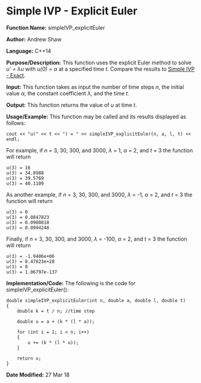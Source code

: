 # Simple IVP - Explicit Euler

**Function Name:** simpleIVP_explicitEuler

**Author:** Andrew Shaw

**Language:** C++14

**Purpose/Description:** This function uses the explicit Euler method to solve *u' = &lambda;u* with *u(0) = &alpha;* at a specified time *t*. Compare the results to [Simple IVP - Exact](https://andrewshaw15.github.io/MATH-5620/HW-5/simple-IVP-exact).

**Input:** This function takes as input the number of time steps *n*, the initial value *&alpha;*, the constant coefficient *&lambda;*, and the time *t*.

**Output:** This function returns the value of *u* at time *t*.

**Usage/Example:** This function may be called and its results displayed as follows:
~~~~
cout << "u(" << t << ") = " << simpleIVP_explicitEuler(n, a, l, t) << endl;
~~~~
For example, if *n* = 3, 30, 300, and 3000, *&lambda;* = 1, *&alpha;* = 2, and *t* = 3 the function will return
~~~~
u(3) = 16
u(3) = 34.8988
u(3) = 39.5769
u(3) = 40.1109
~~~~
As another example, if *n* = 3, 30, 300, and 3000, *&lambda;* = -1, *&alpha;* = 2, and *t* = 3 the function will return
~~~~
u(3) = 0
u(3) = 0.0847823
u(3) = 0.0980818
u(3) = 0.0994248
~~~~
Finally, if *n* = 3, 30, 300, and 3000, *&lambda;* = -100, *&alpha;* = 2, and *t* = 3 the function will return
~~~~
u(3) = -1.9406e+06
u(3) = 8.47823e+28
u(3) = 0
u(3) = 1.06797e-137
~~~~
**Implementation/Code:** The following is the code for simpleIVP_explicitEuler():
~~~~
double simpleIVP_explicitEuler(int n, double a, double l, double t)
{
	double k = t / n; //time step

	double u = a + (k * (l * a));

	for (int i = 1; i < n; i++)
	{
		u += (k * (l * u));
	}

	return u;
}
~~~~
**Date Modified:** 27 Mar 18
